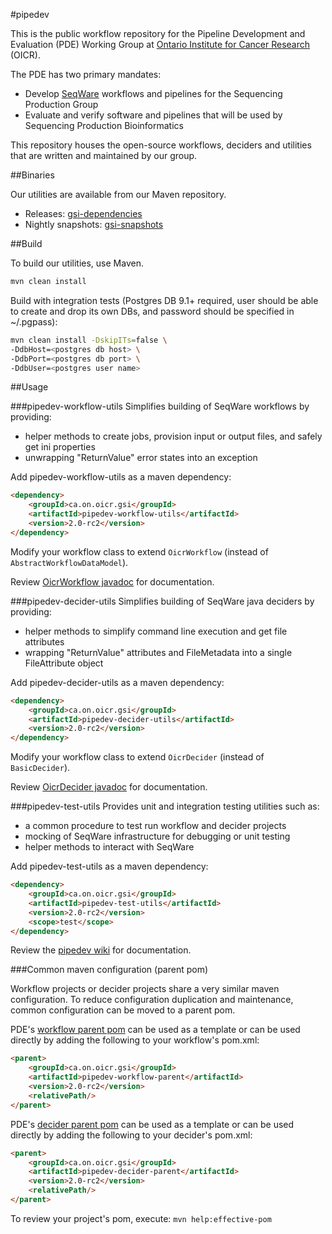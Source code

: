 #pipedev

This is the public workflow repository for the Pipeline Development and Evaluation (PDE) Working Group at [Ontario Institute for Cancer Research](http://www.oicr.on.ca) (OICR).

The PDE has two primary mandates:

* Develop [SeqWare](http://seqware.io) workflows and pipelines for the Sequencing Production Group
* Evaluate and verify software and pipelines that will be used by Sequencing Production Bioinformatics

This repository houses the open-source workflows, deciders and utilities that are written and maintained by our group.

##Binaries

Our utilities are available from our Maven repository.

* Releases: [gsi-dependencies](https://seqwaremaven.oicr.on.ca/artifactory/simple/gsi-dependencies)
* Nightly snapshots: [gsi-snapshots](https://seqwaremaven.oicr.on.ca/artifactory/simple/gsi-snapshots)
  
##Build

To build our utilities, use Maven.

```bash
mvn clean install
```

Build with integration tests (Postgres DB 9.1+ required, user should be able to create and drop its own DBs, and password should be specified in ~/.pgpass):
```bash
mvn clean install -DskipITs=false \
-DdbHost=<postgres db host> \
-DdbPort=<postgres db port> \
-DdbUser=<postgres user name>
```

##Usage

###pipedev-workflow-utils
Simplifies building of SeqWare workflows by providing:

- helper methods to create jobs, provision input or output files, and safely get ini properties
- unwrapping "ReturnValue" error states into an exception

Add pipedev-workflow-utils as a maven dependency:
```html
<dependency>
    <groupId>ca.on.oicr.gsi</groupId>
    <artifactId>pipedev-workflow-utils</artifactId>
    <version>2.0-rc2</version>
</dependency>
```

Modify your workflow class to extend ```OicrWorkflow``` (instead of ```AbstractWorkflowDataModel```).

Review [OicrWorkflow javadoc]() for documentation.

###pipedev-decider-utils
Simplifies building of SeqWare java deciders by providing:

- helper methods to simplify command line execution and get file attributes
- wrapping "ReturnValue" attributes and FileMetadata into a single FileAttribute object

Add pipedev-decider-utils as a maven dependency:
```html
<dependency>
    <groupId>ca.on.oicr.gsi</groupId>
    <artifactId>pipedev-decider-utils</artifactId>
    <version>2.0-rc2</version>
</dependency>
```

Modify your workflow class to extend ```OicrDecider``` (instead of ```BasicDecider```).

Review [OicrDecider javadoc]() for documentation.

###pipedev-test-utils
Provides unit and integration testing utilities such as:

- a common procedure to test run workflow and decider projects
- mocking of SeqWare infrastructure for debugging or unit testing
- helper methods to interact with SeqWare

Add pipedev-test-utils as a maven dependency:
```html
<dependency>
    <groupId>ca.on.oicr.gsi</groupId>
    <artifactId>pipedev-test-utils</artifactId>
    <version>2.0-rc2</version>
    <scope>test</scope>
</dependency>
```

Review the [pipedev wiki](https://github.com/oicr-gsi/pipedev/wiki) for documentation.


###Common maven configuration (parent pom)

Workflow projects or decider projects share a very similar maven configuration. To reduce configuration duplication and maintenance, common configuration can be moved to a parent pom.

PDE's [workflow parent pom](pipedev-configs/pipedev-workflow-parent/pom.xml) can be used as a template or can be used directly by adding the following to your workflow's pom.xml:

```html
<parent>
    <groupId>ca.on.oicr.gsi</groupId>
    <artifactId>pipedev-workflow-parent</artifactId>
    <version>2.0-rc2</version>
    <relativePath/>
</parent>
```

PDE's [decider parent pom](configs/decider-parent/pom.xml) can be used as a template or can be used directly by adding the following to your decider's pom.xml:

```html
<parent>
    <groupId>ca.on.oicr.gsi</groupId>
    <artifactId>pipedev-decider-parent</artifactId>
    <version>2.0-rc2</version>
    <relativePath/>
</parent>
```

To review your project's pom, execute: ```mvn help:effective-pom```